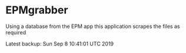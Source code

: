 # EPMgrabber
Using a database from the EPM app this application scrapes the files as required


Latest backup: Sun Sep 8 10:41:01 UTC 2019
